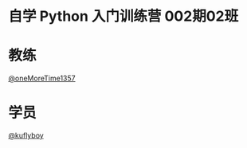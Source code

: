 # 自学 Python 入门训练营 002期02班

# 教练

[@oneMoreTime1357](https://github.com/oneMoreTime1357)

# 学员

[@kuflyboy](https://github.com/kuflyboy)
